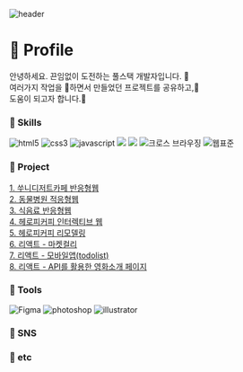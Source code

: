 ![header](https://capsule-render.vercel.app/api?type=waving&color=gradient&text=%20Frontend개발%20&width=100%&height=160&fontSize=40&)

# :information_desk_person: Profile

안녕하세요. 끈임없이 도전하는 풀스택 개발자입니다. :running:  
여러가지 작업을 :file_folder:하면서 만들었던 프로젝트를 공유하고,:deciduous_tree:  
도움이 되고자 합니다.:gift_heart:

### :triangular_flag_on_post: Skills
<img src="https://img.shields.io/badge/HTML5-orange?style=flat-square&logo=HTML5&logoColor=white" alt="html5" /> <img src="https://img.shields.io/badge/CSS3-blue?style=flat-square&logo=CSS3&logoColor=white" alt="css3" /> <img src="https://img.shields.io/badge/javascript-yellow?style=flat-square&logo=javascript&logoColor=white" alt="javascript" /> <img src="https://img.shields.io/badge/jQuery-darkblue?style=flat-square&logo=jQuery&logoColor=white" /> <img src="https://img.shields.io/badge/React-blue?style=flat-square&logo=React&logoColor=white" /> <img src="https://img.shields.io/badge/CrossBrowsing-red?style=flat-square&logo=w3c&logoColor=white" alt="크로스 브라우징" />
<img src="https://img.shields.io/badge/WebStandard-darkred?style=flat-square&logo=w3c&logoColor=white" alt="웹표준" />
                                                                                        
### :triangular_flag_on_post: Project
[1. 쑤니디저트카페 반응형웹](https://github.io/site명)<br>
[2. 동물병원 적응형웹](https://github.io/site명)<br>
[3. 식음료 반응형웹](https://github.io/site명)<br>
[4. 헤로피커피 인터렉티브 웹](https://github.io/site명)<br>
[5. 헤로피커피 리모델링](https://github.io/site명)<br>
[6. 리액트 - 마켓컬리](https://github.io/site명)<br>
[7. 리액트 - 모바일앱(todolist)](https://github.io/site명)<br>
[8. 리액트 - API를 활용한 영화소개 페이지](https://github.io/site명)<br>

### :triangular_flag_on_post: Tools
<img src="https://img.shields.io/badge/-Figma-orange?style=flat-square&logo=#E34F26" alt="Figma" /> <img src="https://img.shields.io/badge/-Photoshop-blue?style=flat-square&logo=#E34F26" alt="photoshop" /> <img src="https://img.shields.io/badge/-illustrator-orange?style=flat-square&logo=#E34F26" alt="illustrator" />

### :triangular_flag_on_post: SNS

### :triangular_flag_on_post: etc 
